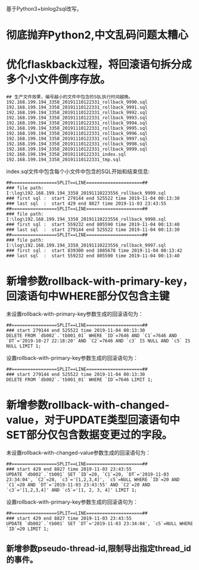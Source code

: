 基于Python3+binlog2sql改写。

# 彻底抛弃Python2,中文乱码问题太糟心

# 优化flaskback过程，将回滚语句拆分成多个小文件倒序存放。
```
## 生产文件效果，编号越小的文件中包含的SQL执行时间越晚。
192.168.199.194_3358_20191110122331_rollback_9990.sql
192.168.199.194_3358_20191110122331_rollback_9991.sql
192.168.199.194_3358_20191110122331_rollback_9992.sql
192.168.199.194_3358_20191110122331_rollback_9993.sql
192.168.199.194_3358_20191110122331_rollback_9994.sql
192.168.199.194_3358_20191110122331_rollback_9995.sql
192.168.199.194_3358_20191110122331_rollback_9996.sql
192.168.199.194_3358_20191110122331_rollback_9997.sql
192.168.199.194_3358_20191110122331_rollback_9998.sql
192.168.199.194_3358_20191110122331_rollback_9999.sql
192.168.199.194_3358_20191110122331_index.sql
192.168.199.194_3358_20191110122331_tmp.sql
```
index.sql文件中包含每个小文件中包含的SQL开始和结束信息:
```
##=================SPLIT==LINE=====================##
### file path: I:\log\192.168.199.194_3358_20191110223556_rollback_9999.sql
### first sql :  start 279144 end 525522 time 2019-11-04 00:13:30
### last sql  :  start 429 end 8827 time 2019-11-03 23:43:55
##=================SPLIT==LINE=====================##
### file path: I:\log\192.168.199.194_3358_20191110223556_rollback_9998.sql
### first sql :  start 559232 end 805590 time 2019-11-04 00:13:40
### last sql  :  start 279144 end 525522 time 2019-11-04 00:13:30
##=================SPLIT==LINE=====================##
### file path: I:\log\192.168.199.194_3358_20191110223556_rollback_9997.sql
### first sql :  start 839300 end 1085678 time 2019-11-04 00:13:42
### last sql  :  start 559232 end 805590 time 2019-11-04 00:13:40
```
# 新增参数rollback-with-primary-key，回滚语句中WHERE部分仅包含主键
未设置rollback-with-primary-key参数生成的回滚语句为：
```
##=================SPLIT==LINE=====================##
### start 279144 end 525522 time 2019-11-04 00:13:30
DELETE FROM `db002`.`tb001_01` WHERE `ID`=7646 AND `C1`=7646 AND `DT`='2019-10-27 22:18:20' AND `C2`=7646 AND `c3` IS NULL AND `c5` IS NULL LIMIT 1;
```
设置rollback-with-primary-key参数生成的回滚语句为：
```
##=================SPLIT==LINE=====================##
### start 279144 end 525522 time 2019-11-04 00:13:30
DELETE FROM `db002`.`tb001_01` WHERE `ID`=7646 LIMIT 1;
```


# 新增参数rollback-with-changed-value，对于UPDATE类型回滚语句中SET部分仅包含数据变更过的字段。

未设置rollback-with-changed-value参数生成的回滚语句为：
```
##=================SPLIT==LINE=====================##
### start 429 end 8827 time 2019-11-03 23:43:55
UPDATE `db002`.`tb001` SET `ID`=20, `C1`=20, `DT`='2019-11-03 23:34:04', `C2`=20, `c3`='[1,2,3,4]', `c5`=NULL WHERE `ID`=20 AND `C1`=20 AND `DT`='2019-11-03 23:43:55' AND `C2`=20 AND `c3`='[1,2,3,4]' AND `c5`='[1, 2, 3, 4]' LIMIT 1;
```
设置rollback-with-primary-key参数生成的回滚语句为：
```
##=================SPLIT==LINE=====================##
### start 429 end 8827 time 2019-11-03 23:43:55
UPDATE `db002`.`tb001` SET `DT`='2019-11-03 23:34:04', `c5`=NULL WHERE `ID`=20 LIMIT 1;
```
## 新增参数pseudo-thread-id,限制导出指定thread_id的事件。